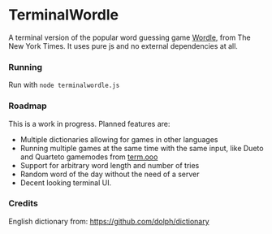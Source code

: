 # TerminalWordle

A terminal version of the popular word guessing game [Wordle](https://www.nytimes.com/games/wordle/), from The New York Times.
It uses pure js and no external dependencies at all.

### Running
Run with ```node terminalwordle.js``` 

### Roadmap

This is a work in progress. Planned features are:

- Multiple dictionaries allowing for games in other languages
- Running multiple games at the same time with the same input, like Dueto and Quarteto gamemodes from [term.ooo](https://term.ooo/)
- Support for arbitrary word length and number of tries
- Random word of the day without the need of a server
- Decent looking terminal UI.

### Credits
English dictionary from: https://github.com/dolph/dictionary

